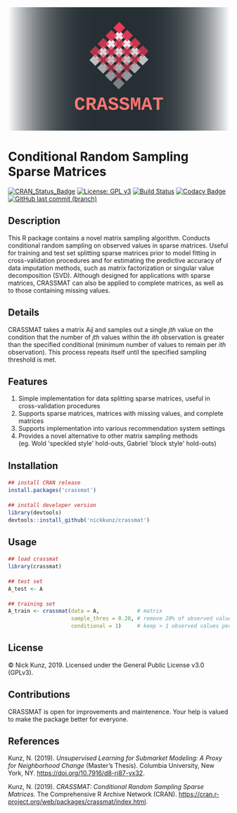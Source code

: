 <div align="center">
  <img src="https://github.com/nickkunz/crassmat/blob/master/media/crassmat_banner.png">
</div>

# Conditional Random Sampling Sparse Matrices

[![CRAN_Status_Badge](http://www.r-pkg.org/badges/version/crassmat)](https://cran.r-project.org/package=crassmat) 
[![License: GPL v3](https://img.shields.io/badge/License-GPLv3-blue.svg)](https://www.gnu.org/licenses/gpl-3.0)
[![Build Status](https://travis-ci.org/nickkunz/crassmat.svg?branch=master)](https://travis-ci.org/nickkunz/crassmat)
[![Codacy Badge](https://api.codacy.com/project/badge/Grade/f05cad864ada41d3b31a777348479666)](https://www.codacy.com/manual/nickkunz/crassmat?utm_source=github.com&amp;utm_medium=referral&amp;utm_content=nickkunz/crassmat&amp;utm_campaign=Badge_Grade)
[![GitHub last commit (branch)](https://img.shields.io/github/last-commit/nickkunz/crassmat/master.svg)](https://github.com/nickkunz/crassmat)

## Description
This R package contains a novel matrix sampling algorithm. Conducts conditional random sampling on observed values in sparse matrices. Useful for training and test set splitting sparse matrices prior to model fitting in cross-validation procedures and for estimating the predictive accuracy of data imputation methods, such as matrix factorization or singular value decomposition (SVD). Although designed for applications with sparse matrices, CRASSMAT can also be applied to complete matrices, as well as to those containing missing values.

## Details
CRASSMAT takes a matrix A<i>ij</i> and samples out a single <i>jth</i> value on the condition that the number of <i>jth</i> values within the <i>ith</i> observation is greater than the specified conditional (minimum number of values to remain per <i>ith</i> observation). This process repeats itself until the specified sampling threshold is met.

## Features
1. Simple implementation for data splitting sparse matrices, useful in cross-validation procedures
2. Supports sparse matrices, matrices with missing values, and complete matrices
3. Supports implementation into various recommendation system settings
4. Provides a novel alternative to other matrix sampling methods <br>
(eg. Wold 'speckled style' hold-outs, Gabriel 'block style' hold-outs) 

## Installation
```r
## install CRAN release
install.packages('crassmat')

## install developer version
library(devtools)
devtools::install_github('nickkunz/crassmat')
```

## Usage
```r
## load crassmat
library(crassmat)

## test set
A_test <- A

## training set
A_train <- crassmat(data = A,            # matrix
                    sample_thres = 0.20, # remove 20% of observed values
                    conditional = 1)     # keep > 1 observed values per row

```
## License

© Nick Kunz, 2019. Licensed under the General Public License v3.0 (GPLv3).

## Contributions

CRASSMAT is open for improvements and maintenence. Your help is valued to make the package better for everyone.

## References

Kunz, N. (2019). <i>Unsupervised Learning for Submarket Modeling: A Proxy for Neighborhood Change</i> (Master’s Thesis). Columbia University, New York, NY. https://doi.org/10.7916/d8-rj87-yx32.

Kunz, N. (2019). <i>CRASSMAT: Conditional Random Sampling Sparse Matrices</i>. The Comprehensive R Archive Network (CRAN). https://cran.r-project.org/web/packages/crassmat/index.html.
